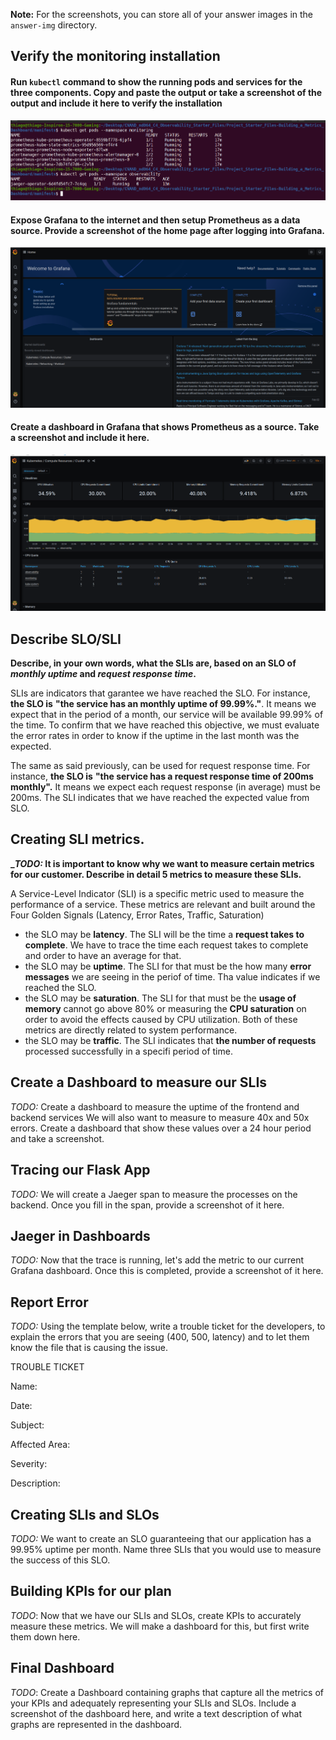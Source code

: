 **Note:** For the screenshots, you can store all of your answer images in the `answer-img` directory.

## Verify the monitoring installation

#### Run `kubectl` command to show the running pods and services for the three components. Copy and paste the output or take a screenshot of the output and include it here to verify the installation

![alt text](https://github.com/fthiagomedeiros/CNAND_nd064_C4_Observability_Starter_Files/blob/master/Project_Starter_Files-Building_a_Metrics_Dashboard/images/01.%20ProjectAndClusterStaging/01.%20pods_prometheus_grafana_jaeger.png?raw=true "Successfully install Grafana, Prometheus, and Jaeger.")

#### Expose Grafana to the internet and then setup Prometheus as a data source. Provide a screenshot of the home page after logging into Grafana.

![alt text](https://github.com/fthiagomedeiros/CNAND_nd064_C4_Observability_Starter_Files/blob/master/Project_Starter_Files-Building_a_Metrics_Dashboard/images/01.%20ProjectAndClusterStaging/02.%20grafana_login_home.png?raw=true "Successfully access Grafana’s web UI.")


#### Create a dashboard in Grafana that shows Prometheus as a source. Take a screenshot and include it here.

![alt text](https://github.com/fthiagomedeiros/CNAND_nd064_C4_Observability_Starter_Files/blob/master/Project_Starter_Files-Building_a_Metrics_Dashboard/images/01.%20ProjectAndClusterStaging/03.%20grafanadashboard.png?raw=true "Locate and share an observability dashboard.")


## Describe SLO/SLI
**Describe, in your own words, what the SLIs are, based on an SLO of *monthly uptime* and *request response time*.**

SLIs are indicators that garantee we have reached the SLO. For instance, __the SLO is__ **"the service has an monthly uptime of 99.99%."**. It means we expect that in the period of a month, our service will be available 99.99% of the time. To confirm that we have reached this objective, we must evaluate the error rates in order to know if the uptime in the last month was the expected. 

The same as said previously, can be used for request response time. For instance, __the SLO is__ **"the service has a request response time of 200ms monthly".** It means we expect each request response (in average) must be 200ms. The SLI indicates that we have reached the expected value from SLO.

## Creating SLI metrics.
**_*TODO:* It is important to know why we want to measure certain metrics for our customer. Describe in detail 5 metrics to measure these SLIs.**

A Service-Level Indicator (SLI) is a specific metric used to measure the performance of a service. These metrics are relevant and built around the Four Golden Signals (Latency, Error Rates, Traffic, Saturation)

* the SLO may be **latency**. The SLI will be the time a **request takes to complete**. We have to trace the time each request takes to complete and order to have an average for that.
* the SLO may be **uptime**. The SLI for that must be the how many **error messages** we are seeing in the periof of time. Tha value indicates if we reached the SLO.
* the SLO may be **saturation**. The SLI for that must be the **usage of memory** cannot go above 80% or measuring the **CPU saturation** on order to avoid the effects caused by CPU utilization. Both of these metrics are directly related to system performance.
* the SLO may be **traffic**. The SLI indicates that **the number of requests** processed successfully in a specifi period of time.

## Create a Dashboard to measure our SLIs
*TODO:* Create a dashboard to measure the uptime of the frontend and backend services We will also want to measure to measure 40x and 50x errors. Create a dashboard that show these values over a 24 hour period and take a screenshot.

## Tracing our Flask App
*TODO:*  We will create a Jaeger span to measure the processes on the backend. Once you fill in the span, provide a screenshot of it here.

## Jaeger in Dashboards
*TODO:* Now that the trace is running, let's add the metric to our current Grafana dashboard. Once this is completed, provide a screenshot of it here.

## Report Error
*TODO:* Using the template below, write a trouble ticket for the developers, to explain the errors that you are seeing (400, 500, latency) and to let them know the file that is causing the issue.

TROUBLE TICKET

Name:

Date:

Subject:

Affected Area:

Severity:

Description:


## Creating SLIs and SLOs
*TODO:* We want to create an SLO guaranteeing that our application has a 99.95% uptime per month. Name three SLIs that you would use to measure the success of this SLO.

## Building KPIs for our plan
*TODO*: Now that we have our SLIs and SLOs, create KPIs to accurately measure these metrics. We will make a dashboard for this, but first write them down here.

## Final Dashboard
*TODO*: Create a Dashboard containing graphs that capture all the metrics of your KPIs and adequately representing your SLIs and SLOs. Include a screenshot of the dashboard here, and write a text description of what graphs are represented in the dashboard.  

